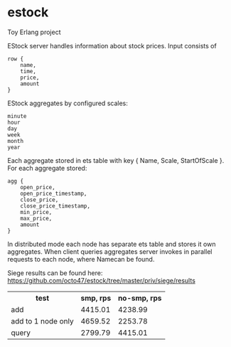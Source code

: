estock
======

Toy Erlang project

EStock server handles information about stock prices.
Input consists of

	row {
		name,
		time,	
		price,
		amount
	}

EStock aggregates by configured scales: 

	minute
	hour
	day
	week
	month
	year

Each aggregate stored in ets table with key { Name, Scale, StartOfScale }.
For each aggregate stored:

	agg {
		open_price,
		open_price_timestamp,
		close_price,
		close_price_timestamp,
		min_price,
		max_price,
		amount
	}


In distributed mode each node has separate ets table and stores
it own aggregates. When client queries aggregates server invokes
in parallel requests to each node, where Namecan be found.

Siege results can be found here: https://github.com/octo47/estock/tree/master/priv/siege/results

<table>
<tr>
	<th>test</th><th>smp, rps</th><th>no-smp, rps</th>
</tr>
<tr>
	<td>add</td><td>4415.01</td><td>4238.99</td>
</tr>
<tr>
	<td>add to 1 node only</td><td>4659.52</td><td>2253.78</td>
</tr>
<tr>
	<td>query</td><td>2799.79</td><td>4415.01</td>
</tr>
</table>